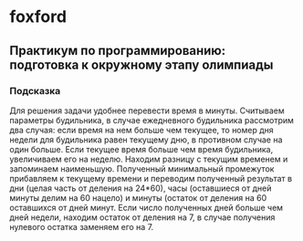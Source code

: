 # foxford
## Практикум по программированию: подготовка к окружному этапу олимпиады ##
### Подсказка ###
Для решения задачи удобнее перевести время в минуты. 
Считываем параметры будильника, в случае ежедневного будильника рассмотрим два случая: 
если время на нем больше чем текущее, то номер дня недели для будильника равен текущему дню, 
в противном случае на один больше. Если текущее время больше чем время будильника, 
увеличиваем его на неделю. Находим разницу с текущим временем и запоминаем наименьшую. 
Полученный минимальный промежуток прибавляем к текущему времени и переводим полученный 
результат в дни (целая часть от деления на 24*60), 
часы (оставшиеся от дней минуты делим на 60 нацело) и минуты 
(остаток от деления на 60 оставшихся от дней минут. 
Если число полученных дней больше чем дней недели, находим остаток от деления на 7, 
в случае получения нулевого остатка заменяем его на 7.
